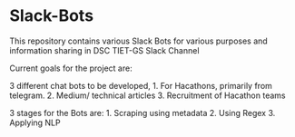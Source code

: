 # Slack-Bots
This repository contains various Slack Bots for various purposes and information sharing in DSC TIET-GS Slack Channel

Current goals for the project are:

3 different chat bots to be developed,
    1. For Hacathons, primarily from telegram. 
    2. Medium/ technical articles
    3. Recruitment of Hacathon teams

3 stages for the Bots are:
    1. Scraping using metadata
    2. Using Regex
    3. Applying NLP
